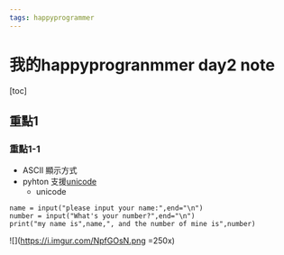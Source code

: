 ```yaml
---
tags: happyprogrammer
---
```

# 我的happyprogranmmer day2 note
[toc]

##  重點1
>
>
### 重點1-1
- ASCII 顯示方式
- pyhton 支援[unicode](http://www.unicode.org/charts/)
    - unicode

```python=10
name = input("please input your name:",end="\n")
number = input("What's your number?",end="\n")
print("my name is",name,", and the number of mine is",number)
```
![](https://i.imgur.com/NpfGOsN.png =250x)

